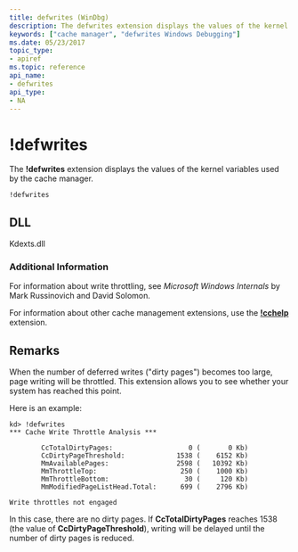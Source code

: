 ```yaml
---
title: defwrites (WinDbg)
description: The defwrites extension displays the values of the kernel variables used by the cache manager.
keywords: ["cache manager", "defwrites Windows Debugging"]
ms.date: 05/23/2017
topic_type:
- apiref
ms.topic: reference
api_name:
- defwrites
api_type:
- NA
---
```


# !defwrites


The **!defwrites** extension displays the values of the kernel variables used by the cache manager.

```dbgcmd
!defwrites
```

## <span id="ddk__defwrites_dbg"></span><span id="DDK__DEFWRITES_DBG"></span>


## DLL

Kdexts.dll
 

### Additional Information

For information about write throttling, see *Microsoft Windows Internals* by Mark Russinovich and David Solomon. 

For information about other cache management extensions, use the [**!cchelp**](-cchelp.md) extension.

## Remarks

When the number of deferred writes ("dirty pages") becomes too large, page writing will be throttled. This extension allows you to see whether your system has reached this point.

Here is an example:

```dbgcmd
kd> !defwrites 
*** Cache Write Throttle Analysis ***

        CcTotalDirtyPages:                   0 (       0 Kb)
        CcDirtyPageThreshold:             1538 (    6152 Kb)
        MmAvailablePages:                 2598 (   10392 Kb)
        MmThrottleTop:                     250 (    1000 Kb)
        MmThrottleBottom:                   30 (     120 Kb)
        MmModifiedPageListHead.Total:      699 (    2796 Kb)

Write throttles not engaged
```

In this case, there are no dirty pages. If **CcTotalDirtyPages** reaches 1538 (the value of **CcDirtyPageThreshold**), writing will be delayed until the number of dirty pages is reduced.

 

 





